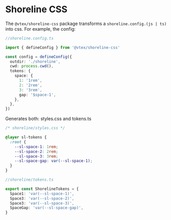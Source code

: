 # Shoreline CSS

The `@vtex/shoreline-css` package transforms a `shoreline.config.(js | ts)` into css. For example, the config:

```ts
//shoreline.config.ts

import { defineConfig } from '@vtex/shoreline-css'

const config = defineConfig({
  outdir: './shoreline',
  cwd: process.cwd(),
  tokens: {
    space: {
      1: '1rem',
      2: '2rem',
      3: '3rem',
      gap: '$space-1',
    },
  },
})
```

Generates both: styles.css and tokens.ts

```css
/* shoreline/styles.css */

@layer sl-tokens {
  :root {
    --sl-space-1: 1rem;
    --sl-space-2: 2rem;
    --sl-space-3: 3rem;
    --sl-space-gap: var(--sl-space-1);
  }
}
```

```ts
//shoreline/tokens.ts

export const ShorelineTokens = {
  Space1: 'var(--sl-space-1)',
  Space3: 'var(--sl-space-2)',
  Space3: 'var(--sl-space-3)',
  SpaceGap: 'var(--sl-space-gap)',
}
```
